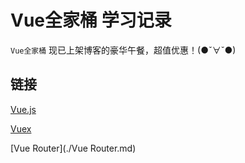 # Vue全家桶 学习记录

``Vue全家桶`` 现已上架博客的豪华午餐，超值优惠！(●ˇ∀ˇ●)



## 链接

[Vue.js](./Vue.js.md)

[Vuex](./Vuex.md)

[Vue Router](./Vue Router.md)
